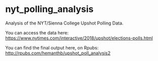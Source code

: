 # nyt_polling_analysis
Analysis of the NYT/Sienna College Upshot Polling Data.

You can access the data here: https://www.nytimes.com/interactive/2018/upshot/elections-polls.html

You can find the final output here, on Rpubs: http://rpubs.com/hemanthb/upshot_poll_analysis2
